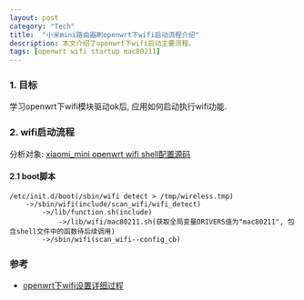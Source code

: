```yaml
---
layout: post
category: "Tech"
title:  "小米mini路由器刷openwrt下wifi启动流程介绍"
description: 本文介绍了openwrt下wifi启动主要流程。
tags: [openwrt wifi startup mac80211]
---
```


### 1. 目标  ###
  学习openwrt下wifi模块驱动ok后, 应用如何启动执行wifi功能.

### 2. wifi启动流程  ###
分析对象: <a href="https://github.com/richardhmm/HMMCodeRepository/tree/master/xiaomi-rootfs">xiaomi_mini openwrt wifi shell配置源码  </a>

#### 2.1 boot脚本  ####

~~~
/etc/init.d/boot(/sbin/wifi detect > /tmp/wireless.tmp)
	->/sbin/wifi(include/scan_wifi/wifi_detect)
		->/lib/function.sh(include)
			->/lib/wifi/mac80211.sh(获取全局变量DRIVERS值为"mac80211", 包含shell文件中的函数待后续调用)
		->/sbin/wifi(scan_wifi--config_cb)
~~~

### 参考  ###
* <a href="http://blog.csdn.net/hui523hui523hui523/article/details/38493725">openwrt下wifi设置详细过程  </a>


